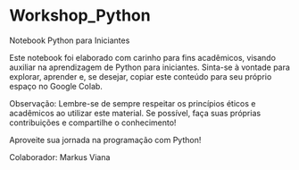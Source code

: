 # Workshop_Python

Notebook Python para Iniciantes

Este notebook foi elaborado com carinho para fins acadêmicos, visando auxiliar na aprendizagem de Python para iniciantes. Sinta-se à vontade para explorar, aprender e, se desejar, copiar este conteúdo para seu próprio espaço no Google Colab.

Observação: Lembre-se de sempre respeitar os princípios éticos e acadêmicos ao utilizar este material. Se possível, faça suas próprias contribuições e compartilhe o conhecimento!

Aproveite sua jornada na programação com Python!

Colaborador: Markus Viana
